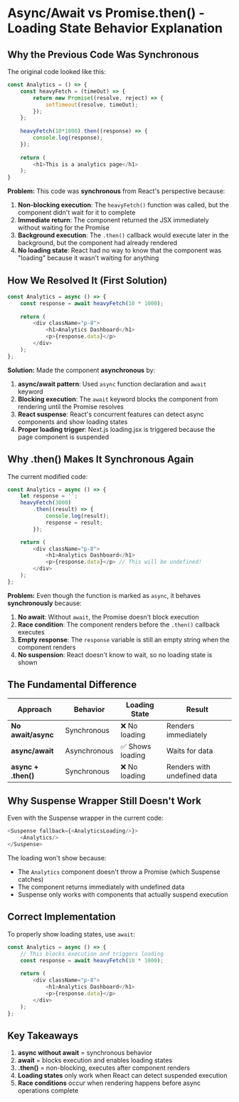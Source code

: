 # Async/Await vs Promise.then() - Loading State Behavior Explanation

## Why the Previous Code Was Synchronous

The original code looked like this:

```javascript
const Analytics = () => {
    const heavyFetch = (timeOut) => {
        return new Promise((resolve, reject) => {
            setTimeout(resolve, timeOut);
        });
    };
    
    heavyFetch(10*1000).then((response) => {
        console.log(response);
    });
    
    return (
        <h1>This is a analytics page</h1>
    );
}
```

**Problem:** This code was **synchronous** from React's perspective because:

1. **Non-blocking execution**: The `heavyFetch()` function was called, but the component didn't wait for it to complete
2. **Immediate return**: The component returned the JSX immediately without waiting for the Promise
3. **Background execution**: The `.then()` callback would execute later in the background, but the component had already rendered
4. **No loading state**: React had no way to know that the component was "loading" because it wasn't waiting for anything

## How We Resolved It (First Solution)

```javascript
const Analytics = async () => {
    const response = await heavyFetch(10 * 1000);
    
    return (
        <div className="p-8">
            <h1>Analytics Dashboard</h1>
            <p>{response.data}</p>
        </div>
    );
};
```

**Solution:** Made the component **asynchronous** by:

1. **async/await pattern**: Used `async` function declaration and `await` keyword
2. **Blocking execution**: The `await` keyword blocks the component from rendering until the Promise resolves
3. **React suspense**: React's concurrent features can detect async components and show loading states
4. **Proper loading trigger**: Next.js loading.jsx is triggered because the page component is suspended

## Why .then() Makes It Synchronous Again

The current modified code:

```javascript
const Analytics = async () => {
    let response = '';
    heavyFetch(3000)
        .then((result) => {
            console.log(result);
            response = result;
        });

    return (
        <div className="p-8">
            <h1>Analytics Dashboard</h1>
            <p>{response.data}</p> // This will be undefined!
        </div>
    );
};
```

**Problem:** Even though the function is marked as `async`, it behaves **synchronously** because:

1. **No await**: Without `await`, the Promise doesn't block execution
2. **Race condition**: The component renders before the `.then()` callback executes
3. **Empty response**: The `response` variable is still an empty string when the component renders
4. **No suspension**: React doesn't know to wait, so no loading state is shown

## The Fundamental Difference

| Approach | Behavior | Loading State | Result |
|----------|----------|---------------|---------|
| **No await/async** | Synchronous | ❌ No loading | Renders immediately |
| **async/await** | Asynchronous | ✅ Shows loading | Waits for data |
| **async + .then()** | Synchronous | ❌ No loading | Renders with undefined data |

## Why Suspense Wrapper Still Doesn't Work

Even with the Suspense wrapper in the current code:

```javascript
<Suspense fallback={<AnalyticsLoading/>}>
    <Analytics/>
</Suspense>
```

The loading won't show because:
- The `Analytics` component doesn't throw a Promise (which Suspense catches)
- The component returns immediately with undefined data
- Suspense only works with components that actually suspend execution

## Correct Implementation

To properly show loading states, use `await`:

```javascript
const Analytics = async () => {
    // This blocks execution and triggers loading
    const response = await heavyFetch(10 * 1000);
    
    return (
        <div className="p-8">
            <h1>Analytics Dashboard</h1>
            <p>{response.data}</p>
        </div>
    );
};
```

## Key Takeaways

1. **async without await** = synchronous behavior
2. **await** = blocks execution and enables loading states
3. **.then()** = non-blocking, executes after component renders
4. **Loading states** only work when React can detect suspended execution
5. **Race conditions** occur when rendering happens before async operations complete